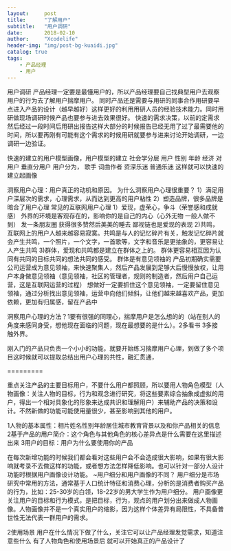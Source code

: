 ```yaml
---
layout:     post
title:      "了解用户"
subtitle:   "用户调研"
date:       2018-02-10
author:     "Xcodelife"
header-img: "img/post-bg-kuaidi.jpg"
catalog: true
tags:
    - 产品经理
    - 用户
---
```


用户调研
产品经理一定要是最懂用户的，所以产品经理要自己找典型用户去观察用户的行为去了解用户揣摩用户。
同时产品还是需要与用研的同事合作用研要早点进入产品的设计（越早越好）这样更好的利用用研人员的经验技术能力。同时用研做现场调研时候产品也要参与进去效果很好。
快速的需求决策，以前的定需求然后经过一段时间后用研出报告这样大部分的时候报告已经无用了过了最需要他的时间，所以要再刚有可能有这个需求的时候用研就要参与进来讨论开始调研，一边调研一边验证。

快速的建立的用户模型画像，用户模型的建立
社会学分层 用户  性别 年龄 经济 对用户
垂直分用户 用户分为， 歌手 词曲作者 资深乐迷 普通乐迷
这样就可以快速的建立起画像

洞察用户心理：用户真正的动机和原因。
为什么洞察用户心理很重要？
1）满足用户深层次的需求，心理需求，从而达到更高的用户粘性
2）塑造品牌，很多品牌是暗合了用户心理
常见的互联网用户心理
1）爱现，虚荣心，争斗（荣誉感和成就感）
外界的环境是客观存在的，影响你的是自己的内心（心外无物 一般人做不到）
发一条朋友圈 获得很多赞然后美美的睡去
鄙视链也是爱现的表现
2)共鸣，互联网上的用户人越来越容易寂寞。共鸣是与人的记忆碎片有关，触发记忆碎片就会产生共鸣，一个照片，一个文字，一首歌等，文字和音乐是更抽象的，更容易让人产生共鸣
3)群体，爱现和共鸣都是建立在群体之上的。
群体更容易相互因为认同有共同的目标共同的想法共同的感受。
群体是有意见领袖的
产品初期确实需要公司运营成为意见领袖，来快速聚集人，然后产品发展到足够大后慢慢放权，让用户本身做意见领袖（意见领袖，社区的管理者，规则的制造者，然后用户自己运营，这是互联网运营的过程）
想做好一定要抓住这个意见领袖，一定要留住意见领袖，通过分析找出意见领袖，运营中向他们倾斜，让他们越来越喜欢产品，更加依赖，更加有归属感，留在产品中

洞察用户心理的方法？1要有很强的同理心，揣摩用户是怎么想的的（站在别人的角度来感同身受，想他现在面临的问题，现在最想要的是什么）。2多看书 3多接触外界。

刚入门的产品只负责一个小小的功能，就要开始练习揣摩用户心理，到做了多个项目这时候就可以提取总结出用户心理的共性，融汇贯通，

=========

重点关注产品的主要目标用户，不要什么用户都照顾，所以要用人物角色模型（人物画像：关注人物的目标，行为和观念进行研究，将这些要素综合抽象成虚拟的用户，得出一个相对具象化的形象来达成共识和理解用户）来辅助产品的决策和设计。不然新做的功能可能使用量很少，甚至影响到其他的用户。

1人物的基本属性：相片姓名性别年龄居住城市教育背景以及和你产品相关的信息
2基于产品的用户简介：这个角色与其他角色的核心差异点是什么需要在这里描述出来
3用户的目标：用户为什么要使用你的产品

在每次新增功能的时候我们都会看对这些用户会不会造成很大影响，如果有很大影响就考录不去做这样的功能，或者想方法怎样降低影响。也可以针对一部分人设计功能时根据用户画像设计功能。
~用户细分和用户画像的不同？
用户细分是市场研究中常用的方法，通常基于人口统计特征和消费心理，分析的是消费者购买产品的行为，比如：25-30岁的白领，18-22岁的男大学生作为用户细分。
用户画像更关注用户的目标和行为模式，是把目标，行为，观点的用户划分出来做成人物画像。人物画像并不是一个真实用户的缩影，因为这样个体差异有局限性，不具备普世性无法代表一群用户的需求。

2使用场景
用户在什么情况下做了什么，关注它可以让产品经理发觉需求，知道注意些什么
有了人物角色和使用场景后 就可以开始真正的产品设计了








